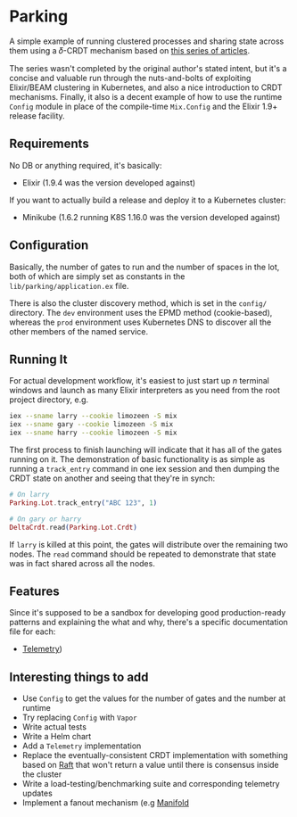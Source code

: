 # Parking

A simple example of running clustered processes and sharing state across them using a 𝛿-CRDT mechanism based on [this series of articles](https://metasyntactic.info/distributing-phoenix-part-1/).

The series wasn't completed by the original author's stated intent, but it's a concise and valuable run through the nuts-and-bolts of exploiting Elixir/BEAM clustering in Kubernetes, and also a nice introduction to CRDT mechanisms. Finally, it also is a decent example of how to use the runtime `Config` module in place of the compile-time `Mix.Config` and the Elixir 1.9+ release facility.

## Requirements

No DB or anything required, it's basically:

- Elixir (1.9.4 was the version developed against)

If you want to actually build a release and deploy it to a Kubernetes cluster:

- Minikube (1.6.2 running K8S 1.16.0 was the version developed against)

## Configuration

Basically, the number of gates to run and the number of spaces in the lot, both of which are simply set as constants in the `lib/parking/application.ex` file.  

There is also the cluster discovery method, which is set in the `config/` directory.  The `dev` environment uses the EPMD method (cookie-based), whereas the `prod` environment uses Kubernetes DNS to discover all the other members of the named service.

## Running It

For actual development workflow, it's easiest to just start up *n* terminal windows and launch as many Elixir interpreters as you need from the root project directory, e.g.

```bash
iex --sname larry --cookie limozeen -S mix
iex --sname gary --cookie limozeen -S mix
iex --sname harry --cookie limozeen -S mix
```

The first process to finish launching will indicate that it has all of the gates running on it.
The demonstration of basic functionality is as simple as running a `track_entry` command in one iex session and then dumping the CRDT state on another and seeing that they're in synch:

```elixir
# On larry
Parking.Lot.track_entry("ABC 123", 1)
```

```elixir
# On gary or harry
DeltaCrdt.read(Parking.Lot.Crdt)
```
If `larry` is killed at this point, the gates will distribute over the remaining two nodes.  The `read` command should be repeated to demonstrate that state was in fact shared across all the nodes.

## Features

Since it's supposed to be a sandbox for developing good production-ready patterns and explaining the what and why, there's a specific documentation file for each:

- [Telemetry](https://github.com/thatcherhubbard/parking/docs/TELEMETRY.md))

## Interesting things to add

- Use `Config` to get the values for the number of gates and the number at runtime
- Try replacing `Config` with `Vapor`
- Write actual tests
- Write a Helm chart
- Add a `Telemetry` implementation
- Replace the eventually-consistent CRDT implementation with something based on [Raft](https://github.com/rabbitmq/ra) that won't return a value until there is consensus inside the cluster
- Write a load-testing/benchmarking suite and corresponding telemetry updates
- Implement a fanout mechanism (e.g [Manifold](https://github.com/discordapp/manifold)

